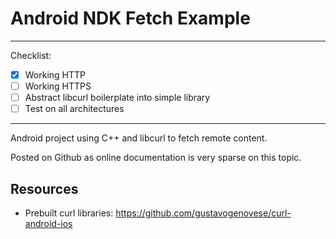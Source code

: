 # Android NDK Fetch Example

---
Checklist:
- [X] Working HTTP
- [ ] Working HTTPS
- [ ] Abstract libcurl boilerplate into simple library
- [ ] Test on all architectures
---

Android project using C++ and libcurl to fetch remote content.

Posted on Github as online documentation is very sparse on this topic.

## Resources
- Prebuilt curl libraries: https://github.com/gustavogenovese/curl-android-ios 